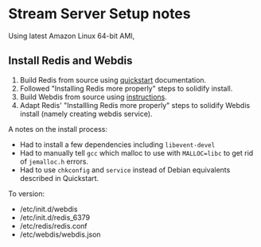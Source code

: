 # Stream Server Setup notes

Using latest Amazon Linux 64-bit AMI,

## Install Redis and Webdis

1. Build Redis from source using [quickstart](http://redis.io/topics/quickstart) documentation.
2. Followed "Installing Redis more properly" steps to solidify install.
3. Build Webdis from source using [instructions](http://webd.is/).
4. Adapt Redis' "Installling Redis more properly" steps to solidify Webdis install (namely creating webdis service).

A notes on the install process:

- Had to install a few dependencies including `libevent-devel`
- Had to manually tell `gcc` which malloc to use with `MALLOC=libc` to get rid of `jemalloc.h` errors.
- Had to use `chkconfig` and `service` instead of Debian equivalents described in Quickstart.

To version:

- /etc/init.d/webdis
- /etc/init.d/redis_6379
- /etc/redis/redis.conf
- /etc/webdis/webdis.json
